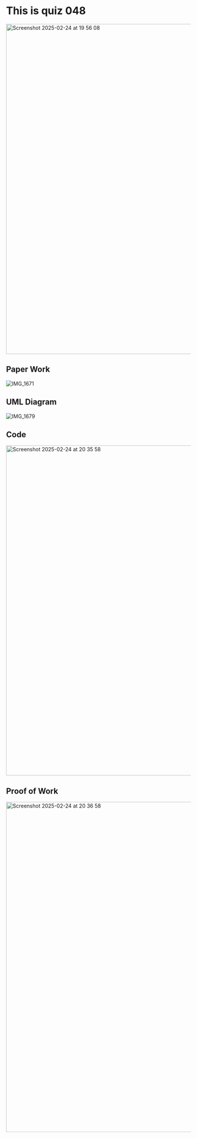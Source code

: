 # This is quiz 048

<img width="900" alt="Screenshot 2025-02-24 at 19 56 08" src="https://github.com/user-attachments/assets/fdad051b-a6b7-4277-a1de-f061ac8b760e" />

## Paper Work

![IMG_1671](https://github.com/user-attachments/assets/4fe27c22-dda9-4274-9e97-f26ab4fc36e2)

## UML Diagram
 
![IMG_1679](https://github.com/user-attachments/assets/ea899b06-7bce-443f-bcb4-2177536442d0)

## Code
<img width="900" alt="Screenshot 2025-02-24 at 20 35 58" src="https://github.com/user-attachments/assets/bf105ce8-8199-474a-8f4c-8b6ab572a790" />


## Proof of Work

<img width="900" alt="Screenshot 2025-02-24 at 20 36 58" src="https://github.com/user-attachments/assets/c6f5cc70-337a-48cf-9bbf-e64dadcdc530" />
